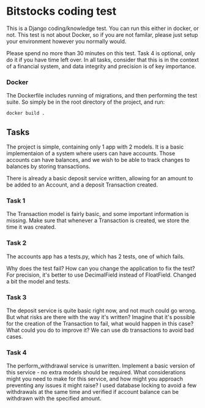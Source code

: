 # Bitstocks coding test

This is a Django coding/knowledge test.  You can run this either in docker, or not.  This test is not about Docker, so if you are not familar, please just setup your environment however you normally would.

Please spend no more than 30 minutes on this test.  Task 4 is optional, only do it if you have time left over.  In all tasks, consider that this is in the context of a financial system, and data integrity and precision is of key importance.

### Docker

The Dockerfile includes running of migrations, and then performing the test suite.  So simply be in the root directory of the project, and run:

```shell
docker build .
```

## Tasks

The project is simple, containing only 1 app with 2 models.  It is a basic implementaion of a system where users can have accounts.  Those accounts can have balances, and we wish to be able to track changes to balances by storing transactions.

There is already a basic deposit service written, allowing for an amount to be added to an Account, and a deposit Transaction created.

### Task 1

The Transaction model is fairly basic, and some important information is missing.  Make sure that whenever a Transaction is created, we store the time it was created.

### Task 2

The accounts app has a tests.py, which has 2 tests, one of which fails.

Why does the test fail?
How can you change the application to fix the test?
For precision, it's better to use DecimalField instead of FloatField. Changed a bit the model and tests.
### Task 3

The deposit service is quite basic right now, and not much could go wrong. But what risks are there with the way it's written? Imagine that it's possible for the creation of the Transaction to fail, what would happen in this case? What could you do to improve it?
We can use db transactions to avoid bad cases. 
### Task 4

The perform_withdrawal service is unwritten.  Implement a basic version of this service - no extra models should be required.  What considerations might you need to make for this service, and how might you approach preventing any issues it might raise?
I used database locking to avoid a few withdrawals at the same time and verified if account balance can be withdrawn with the specified amount.
